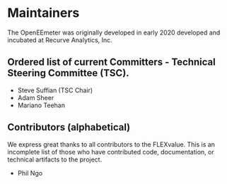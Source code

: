 # Maintainers

The OpenEEmeter was originally developed in early 2020
developed and incubated at Recurve Analytics, Inc.

## Ordered list of current Committers - Technical Steering Committee (TSC).

- Steve Suffian (TSC Chair) 
- Adam Sheer
- Mariano Teehan

## Contributors (alphabetical)

We express great thanks to all contributors to the FLEXvalue. This is an
incomplete list of those who have contributed code, documentation, or technical
artifacts to the project.

- Phil Ngo
